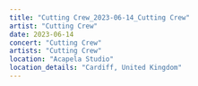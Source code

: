 ```yaml
---
title: "Cutting Crew_2023-06-14_Cutting Crew"
artist: "Cutting Crew"
date: 2023-06-14
concert: "Cutting Crew"
artists: "Cutting Crew"
location: "Acapela Studio"
location_details: "Cardiff, United Kingdom"
---
```

